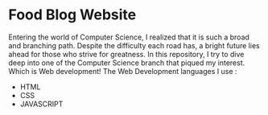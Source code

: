 # Food Blog Website
Entering the world of Computer Science, I realized that it is such a broad and branching path. Despite the difficulty each road has, a bright future lies ahead for those who strive for greatness.
In this repository, I try to dive deep into one of the Computer Science branch that piqued my interest. Which is Web development!
The Web Development languages I use :
- HTML
- CSS
- JAVASCRIPT
